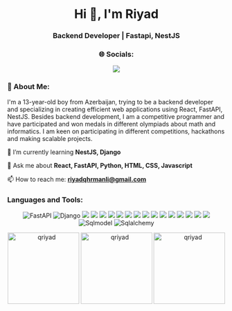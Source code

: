 <h1 align="center">Hi 👋, I'm Riyad</h1>
<h3 align="center">Backend Developer | Fastapi, NestJS</h3>
<h3 align="center">🌐 Socials:</h3>
<p align = "center">
  <a href="https://www.instagram.com/qahramanli_riyad/" target="blank">
    <img src = "https://img.shields.io/badge/Instagram-C802F5.svg?style=for-the-badge&logo=instagram&logoColor=white" />
  </a>
</p>
<h3 align = "left">💫 About Me:</h3>
<p align = "left">I'm a 13-year-old boy from Azerbaijan, trying to be a backend developer and specializing in creating efficient web applications using React, FastAPI, NestJS. Besides backend development, I am a competitive programmer and have participated and won medals in different olympiads about math and informatics. I am keen on participating in different competitions, hackathons and making scalable projects.</p>

🌱 I’m currently learning **NestJS, Django**

💬 Ask me about **React, FastAPI, Python, HTML, CSS, Javascript**

📫 How to reach me: **riyadqhrmanli@gmail.com**

<h3 align="left">Languages and Tools:</h3>
<p align = "center">
  <img src="https://img.shields.io/badge/FastAPI-009688.svg?style=for-the-badge&logo=fastapi&logoColor=white" alt="FastAPI"/>
  <img src="https://img.shields.io/badge/Django-092E20.svg?style=for-the-badge&logo=django&logoColor=white" alt="Django"/>
  <img src = "https://img.shields.io/badge/Bootstrap-7952B3.svg?style=for-the-badge&logo=bootstrap&logoColor=white"></img>
  <img src = "https://img.shields.io/badge/C++-00599C.svg?style=for-the-badge&logo=cplusplus&logoColor=white"></img>
  <img src = "https://img.shields.io/badge/CSS3-1572B6.svg?style=for-the-badge&logo=css3&logoColor=white"></img>
  <img src = "https://img.shields.io/badge/Docker-2496ED.svg?style=for-the-badge&logo=docker&logoColor=white"></img>
  <img src = "https://img.shields.io/badge/Git-F05032.svg?style=for-the-badge&logo=git&logoColor=white"></img>
  <img src = "https://img.shields.io/badge/HTML5-E34F26.svg?style=for-the-badge&logo=html5&logoColor=white"></img>
  <img src = "https://img.shields.io/badge/JavaScript-F7DF1E.svg?style=for-the-badge&logo=javascript&logoColor=black"></img>
  <img src = "https://img.shields.io/badge/MySQL-4479A1.svg?style=for-the-badge&logo=mysql&logoColor=white"></img>
  <img src = "https://img.shields.io/badge/NestJS-E0234E.svg?style=for-the-badge&logo=nestjs&logoColor=white"></img>
  <img src = "https://img.shields.io/badge/PostgreSQL-4169E1.svg?style=for-the-badge&logo=postgresql&logoColor=white"></img>
  <img src = "https://img.shields.io/badge/Postman-FF6C37.svg?style=for-the-badge&logo=postman&logoColor=white"></img>
  <img src = "https://img.shields.io/badge/Python-3776AB.svg?style=for-the-badge&logo=python&logoColor=white"></img>
  <img src = "https://img.shields.io/badge/React-61DAFB.svg?style=for-the-badge&logo=react&logoColor=black"></img>
  <img src = "https://img.shields.io/badge/SQLite-003B57.svg?style=for-the-badge&logo=sqlite&logoColor=white"></img>
  <img src = "https://img.shields.io/badge/TypeScript-3178C6.svg?style=for-the-badge&logo=typescript&logoColor=white"></img>
  <img src="https://img.shields.io/badge/SQLModel-3776AB.svg?style=for-the-badge&logo=python&logoColor=white" alt="Sqlmodel">
  <img src="https://img.shields.io/badge/SQLAlchemy-3776AB.svg?style=for-the-badge&logo=python&logoColor=white" alt="Sqlalchemy">
</p>

<div align="center">
  <img src="https://github-readme-stats.vercel.app/api/top-langs?username=qriyad&show_icons=true&locale=en&layout=compact&theme=dark" alt="qriyad" height=165 />
  <img src="https://github-readme-stats.vercel.app/api?username=qriyad&show_icons=true&locale=en&theme=dark" alt="qriyad" height=165 />
  <img src="https://github-readme-streak-stats.herokuapp.com/?user=qriyad&theme=dark" alt="qriyad" height=165 />
</div>
